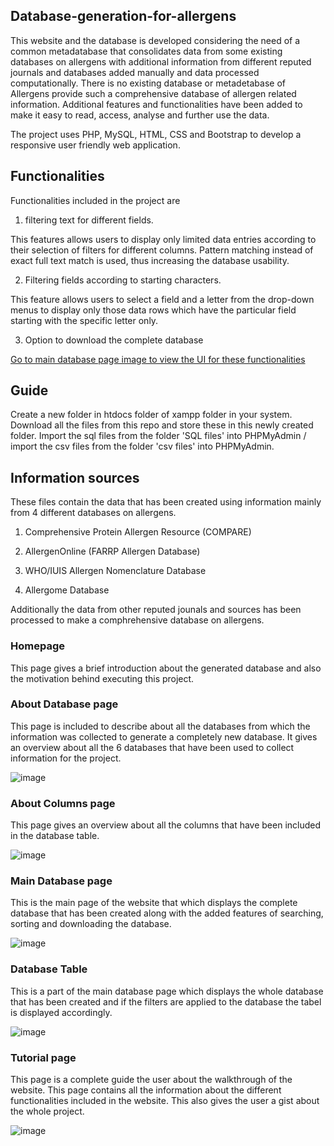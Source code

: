 ## Database-generation-for-allergens
This website and the database is developed considering the need of a common metadatabase that consolidates data from some existing databases on allergens with additional information from different reputed journals and databases added manually and data processed computationally.  There is no existing database or metadetabase of Allergens provide such a comprehensive database of allergen related information. Additional features and functionalities have been added to make it easy to read, access, analyse and further use the data.

The project uses PHP, MySQL, HTML, CSS and Bootstrap to develop a responsive user friendly web application.

## Functionalities

Functionalities included in the project are

1. filtering text for different fields.

This features allows users to display only limited data entries according to their selection of filters for different columns. Pattern matching instead of exact full text match is used, thus increasing the database usability.

2. Filtering fields according to starting characters.

This feature allows users to select a field and a letter from the drop-down menus to display only those data rows which have the particular field starting with the specific letter only.

3. Option to download the complete database

[Go to main database page image to view the UI for these functionalities ](#main-database-page)

## Guide

Create a new folder in htdocs folder of xampp folder in your system. Download all the files from this repo and store these in this newly created folder.
Import the sql files from the folder 'SQL files' into PHPMyAdmin / import the csv files from the folder 'csv files' into PHPMyAdmin.

## Information sources
These files contain the data that has been created using information mainly from 4 different databases on allergens.

1. Comprehensive Protein Allergen Resource (COMPARE)

2.	AllergenOnline (FARRP Allergen Database)

3.	WHO/IUIS Allergen Nomenclature Database

4.	Allergome Database

Additionally the data from other reputed jounals and sources has been processed to make a comphrehensive database on allergens.

### Homepage
This page gives a brief introduction  about the generated database and also the motivation behind executing this project.

<!--![image](https://user-images.githubusercontent.com/66554341/120322161-bbea2500-c301-11eb-91f5-f1bde8aa94ad.png)-->

### About Database page
This page is included to describe about all the databases from which the information was collected to generate a completely new database.  It gives an overview about all the 6 databases that have been used to collect information for the project.

![image](https://user-images.githubusercontent.com/66554341/120328283-4e8dc280-c308-11eb-8080-65cd56e545f9.png)

### About Columns page
This page gives an overview about all the columns that have been included in the database table.

![image](https://user-images.githubusercontent.com/66554341/120328483-77ae5300-c308-11eb-8746-74ef77355e89.png)

### Main Database page
This is the main page of the website that which displays the complete database that has been created along with the added features of searching, sorting and downloading the database. 

![image](https://user-images.githubusercontent.com/66554341/120328857-e095cb00-c308-11eb-8770-c76f8ccad30b.png)

### Database Table
This is a part of the main database page which displays the whole database that has been created and if the filters are applied to the database the tabel is displayed accordingly.

![image](https://user-images.githubusercontent.com/66554341/120061514-466d2300-c07b-11eb-9c68-5f21969389db.png)

### Tutorial page
This page is a complete guide the user about the walkthrough of the website. This page contains all the information about the different functionalities included in the website. This also gives the user a gist about the whole project.

![image](https://user-images.githubusercontent.com/66554341/120328926-f60af500-c308-11eb-9481-89df8bb2b9be.png)



